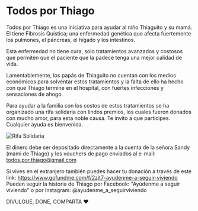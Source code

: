 # Todos por Thiago

Todos por Thiago es una iniciativa para ayudar al niño Thiaguito y su mamá.
El tiene Fibrosis Quística; una enfermedad genética que afecta fuertemente los pulmones, el páncreas, el hígado y los intestinos.

Esta enfermedad no tiene cura, solo tratamientos avanzados y costosos que permiten que el paciente que la padece tenga una mejor calidad de vida.

Lamentablemente, los papás de Thiaguito no cuentan con los medios económicos para solventar estos tratamientos y la falta de ello ha hecho con que Thiago termine en el hospital, con fuertes infecciones y sensaciones de ahogo. 

Para ayudar a la familia con los costos de estos tratamientos se ha organizado una rifa solidaria con lindos premios, los cuales fueron donados con mucho amor, para esta noble causa. Te invito a que participes. Cualquier ayuda es bienvenida.

![Rifa Solidaria](https://scontent.fbau3-1.fna.fbcdn.net/v/t1.0-9/160242355_10160841175151258_7816022352069995779_o.jpg?_nc_cat=102&ccb=1-3&_nc_sid=730e14&_nc_ohc=FRSNL9CWTHgAX8NI5ei&_nc_ht=scontent.fbau3-1.fna&oh=32f5a69500401ae76d58ef1ffdcfa1da&oe=606FAEBB)

El dinero debe ser depositado directamente a la cuenta de la señora Sandy (mami de Thiago) y los vouchers de pago enviados al e-mail: todos.por.thiago@gmail.com

Si vives en el extranjero también puedes hacer tu donación a través de este link: https://www.gofundme.com/f/2zjt7-ayudenme-a-seguir-viviendo
Pueden seguir la historia de Thiago por Facebook: "Ayúdenme a seguir viviendo" o por Instagram: @ayudenme_a_seguirviviendo

DIVULGUE, DONE, COMPARTA ❤️